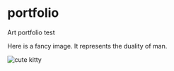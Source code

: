# portfolio
Art portfolio test

Here is a fancy image. It represents the duality of man.

![cute kitty](http://placekitten.com/200/300 "My first image")
